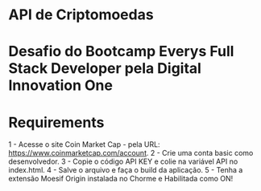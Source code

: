 # API de Criptomoedas 
# Desafio do Bootcamp Everys Full Stack Developer pela Digital Innovation One

# Requirements

1 - Acesse o site Coin Market Cap - pela URL: https://www.coinmarketcap.com/account.
2 - Crie uma conta basic como desenvolvedor.
3 - Copie o código API KEY e colie na variável API no index.html. 
4 - Salve o arquivo e faça o build da aplicação.
5 - Tenha a extensão Moesif Origin instalada no Chorme e Habilitada como ON!
